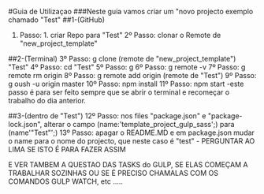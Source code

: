#Guia de Utilizaçao
###Neste guia vamos criar um "novo projecto exemplo chamado "Test"
##1-(GitHub)
   1. Passo:
    1. criar Repo para "Test"
   2º Passo:
   clonar o Remote de "new_project_template"

##2-(Terminal)
  3º Passo:
        g clone (remote de "new_project_template") "Test"
  4º Passo:
        cd "Test"
  5º Passo:
        g
  6º Passo:
        g remote -v
  7º Passo:
        g remote rm origin
  8º Passo:
        g remote add origin (remote de "Test")
  9º Passo:
        g oush -u origin master
  10º Passo:
        npm install
  11º Passo:
        npm start
       -este passo é para ser feito sempre que se abrir o terminal e recomeçar o
trabalho do dia anterior.

##3-(dentro de "Test")
  12º Passo:
        nos files "package.json" e "package-lock.json", alterar o campo
(name:'template_project_gulp_sass';) para (name'"Test"';)
  13º Passo:
        apagar o README.MD
        e em package.json mudar o name para o nome do projecto, que neste caso é
"test" - PERGUNTAR AO LIMA SE ISTO É PARA FAZER ASSIM

E VER TAMBEM A QUESTAO DAS TASKS do GULP, SE ELAS COMEÇAM A TRABALHAR SOZINHAS
OU SE É PRECISO CHAMALAS COM OS COMANDOS GULP WATCH, etc .....
